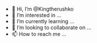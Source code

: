 - 👋 Hi, I’m @Kingtherushko
- 👀 I’m interested in ...
- 🌱 I’m currently learning ...
- 💞️ I’m looking to collaborate on ...
- 📫 How to reach me ...

<!---
Kingtherushko/Kingtherushko is a ✨ special ✨ repository because its `README.md` (this file) appears on your GitHub profile.
You can click the Preview link to take a look at your changes.
--->
